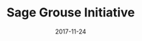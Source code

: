 ---
layout: site
title: "Sage Grouse Initiative"
date: 2017-11-24
categories: [community]
version: 4.4.6
major: 4
minor: 4
patch: 6
slug: sage-grouse-initiative
link: https://map.sagegrouseinitiative.com/ecosystem/mesic-resources?ll=43.4799,-110.7624
submitter: lpolepeddi
permalink: /sites/:slug
---